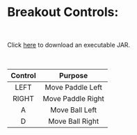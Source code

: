 # Breakout Controls:

&nbsp;

Click [here](http://carsoncraig.me/jar/Breakout.jar) to download an executable JAR.

&nbsp;

|Control|Purpose|
|:-:|:-:|
|LEFT                         | Move Paddle Left |
|RIGHT           | Move Paddle Right|
|A           | Move Ball Left |
|D | Move Ball Right|


